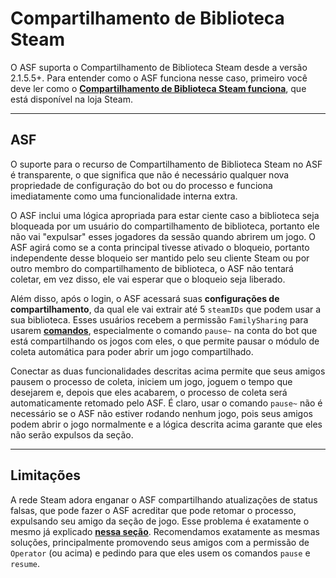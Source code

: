 # Compartilhamento de Biblioteca Steam

O ASF suporta o Compartilhamento de Biblioteca Steam desde a versão 2.1.5.5+. Para entender como o ASF funciona nesse caso, primeiro você deve ler como o **[Compartilhamento de Biblioteca Steam funciona](https://store.steampowered.com/promotion/familysharing)**, que está disponível na loja Steam.

* * *

## ASF

O suporte para o recurso de Compartilhamento de Biblioteca Steam no ASF é transparente, o que significa que não é necessário qualquer nova propriedade de configuração do bot ou do processo e funciona imediatamente como uma funcionalidade interna extra.

O ASF inclui uma lógica apropriada para estar ciente caso a biblioteca seja bloqueada por um usuário do compartilhamento de biblioteca, portanto ele não vai "expulsar" esses jogadores da sessão quando abrirem um jogo. O ASF agirá como se a conta principal tivesse ativado o bloqueio, portanto independente desse bloqueio ser mantido pelo seu cliente Steam ou por outro membro do compartilhamento de biblioteca, o ASF não tentará coletar, em vez disso, ele vai esperar que o bloqueio seja liberado.

Além disso, após o login, o ASF acessará suas **configurações de compartilhamento</a>**, da qual ele vai extrair até 5 `steamIDs` que podem usar a sua biblioteca. Esses usuários recebem a permissão `FamilySharing` para usarem **[comandos](https://github.com/JustArchiNET/ArchiSteamFarm/wiki/Commands-pt-BR)**, especialmente o comando `pause~` na conta do bot que está compartilhando os jogos com eles, o que permite pausar o módulo de coleta automática para poder abrir um jogo compartilhado.</p> 

Conectar as duas funcionalidades descritas acima permite que seus amigos pausem o processo de coleta, iniciem um jogo, joguem o tempo que desejarem e, depois que eles acabarem, o processo de coleta será automaticamente retomado pelo ASF. É claro, usar o comando `pause~` não é necessário se o ASF não estiver rodando nenhum jogo, pois seus amigos podem abrir o jogo normalmente e a lógica descrita acima garante que eles não serão expulsos da seção.

* * *

## Limitações

A rede Steam adora enganar o ASF compartilhando atualizações de status falsas, que pode fazer o ASF acreditar que pode retomar o processo, expulsando seu amigo da seção de jogo. Esse problema é exatamente o mesmo já explicado **[nessa seção](https://github.com/JustArchiNET/ArchiSteamFarm/wiki/FAQ-pt-BR#o-asf-est%C3%A1-encerrando-minha-sess%C3%A3o-no-cliente-steam-enquanto-eu-jogo--voc%C3%AA-j%C3%A1-iniciou-a-sess%C3%A3o-em-outro-computador)**. Recomendamos exatamente as mesmas soluções, principalmente promovendo seus amigos com a permissão de `Operator` (ou acima) e pedindo para que eles usem os comandos `pause` e `resume`.